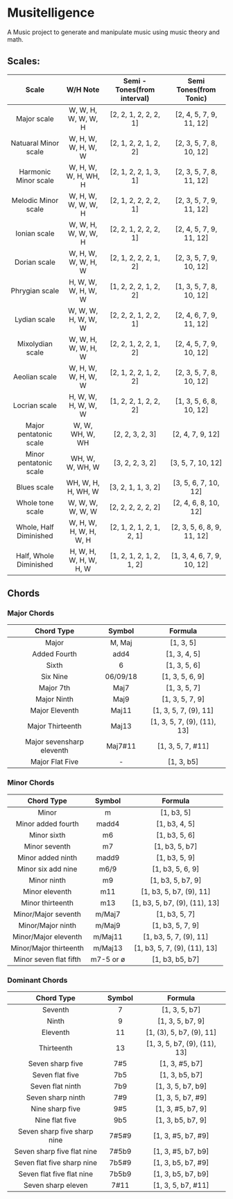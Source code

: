 # Musitelligence

A Music project to generate and manipulate music using music theory and math.

## Scales:

| Scale | W/H Note | Semi - Tones(from interval) | Semi Tones(from Tonic) |
| :-: | :---------------: | :---------------: | :---------------: |
| Major scale | W, W, H, W, W, W, H | [2, 2, 1, 2, 2, 2, 1] | [2, 4, 5, 7, 9, 11, 12] | [2, 4, 5, 7, 9, 11, 12] |
| Natuaral Minor scale | W, H, W, W, H, W, W | [2, 1, 2, 2, 1, 2, 2] | [2, 3, 5, 7, 8, 10, 12] | [2, 3, 5, 7, 8, 10, 12] |
| Harmonic Minor scale | W, H, W, W, H, WH, H | [2, 1, 2, 2, 1, 3, 1] | [2, 3, 5, 7, 8, 11, 12] |
| Melodic Minor scale | W, H, W, W, W, W, H | [2, 1, 2, 2, 2, 2, 1] | [2, 3, 5, 7, 9, 11, 12] |
| Ionian scale | W, W, H, W, W, W, H | [2, 2, 1, 2, 2, 2, 1] | [2, 4, 5, 7, 9, 11, 12] |
| Dorian scale | W, H, W, W, W, H, W | [2, 1, 2, 2, 2, 1, 2] | [2, 3, 5, 7, 9, 10, 12] |
| Phrygian scale | H, W, W, W, H, W, W | [1, 2, 2, 2, 1, 2, 2] | [1, 3, 5, 7, 8, 10, 12] |
| Lydian scale | W, W, W, H, W, W, W | [2, 2, 2, 1, 2, 2, 1] | [2, 4, 6, 7, 9, 11, 12] |
| Mixolydian scale | W, W, H, W, W, H, W	| [2, 2, 1, 2, 2, 1, 2] | [2, 4, 5, 7, 9, 10, 12] |
| Aeolian scale | W, H, W, W, H, W, W	| [2, 1, 2, 2, 1, 2, 2] | [2, 3, 5, 7, 8, 10, 12] |
| Locrian scale | H, W, W, H, W, W, W | [1, 2, 2, 1, 2, 2, 2] | [1, 3, 5, 6, 8, 10, 12] |
| Major pentatonic scale | W, W, WH, W, WH	| [2, 2, 3, 2, 3] | [2, 4, 7, 9, 12] |
| Minor pentatonic scale |	WH, W, W, WH, W	| [3, 2, 2, 3, 2] | [3, 5, 7, 10, 12] |
| Blues scale | WH, W, H, H, WH, W | [3, 2, 1, 1, 3, 2] | [3, 5, 6, 7, 10, 12] |
| Whole tone scale | W, W, W, W, W, W | [2, 2, 2, 2, 2, 2] | [2, 4, 6, 8, 10, 12] |
| Whole, Half Diminished | W, H, W, H, W, H, W, H | [2, 1, 2, 1, 2, 1, 2, 1] | [2, 3, 5, 6, 8, 9, 11, 12] |
| Half, Whole Diminished | H, W, H, W, H, W, H, W | [1, 2, 1, 2, 1, 2, 1, 2] | [1, 3, 4, 6, 7, 9, 10, 12] |

## Chords

### Major Chords
|	Chord Type	|	Symbol	|	Formula	|
|	:-----:	|	:-----:	|	:-----:	|
|	Major	|	M, Maj	|	[1, 3, 5]	|
|	Added Fourth	|	add4	|	[1, 3, 4, 5]	|
|	Sixth	|	6	|	[1, 3, 5, 6]	|
|	Six Nine	|	06/09/18	|	[1, 3, 5, 6, 9]	|
|	Major 7th	|	Maj7	|	[1, 3, 5, 7]	|
|	Major Ninth	|	Maj9	|	[1, 3, 5, 7, 9]	|
|	Major Eleventh	|	Maj11	|	[1, 3, 5, 7,  (9), 11]	|
|	Major Thirteenth	|	Maj13	|	[1, 3, 5, 7, (9), (11), 13]	|
|	Major sevensharp eleventh	|	Maj7#11	|	[1, 3, 5, 7,  #11]	|
|	Major Flat Five	|	-	|	[1, 3, b5]	|

### Minor Chords
|	Chord Type	|	Symbol	|	Formula	|
|	:-----:	|	:-----:	|	:-----:	|
|	Minor	|	m	|	[1, b3, 5]	|
|	Minor added fourth	|	madd4	|	[1, b3, 4, 5]	|
|	Minor sixth	|	m6	|	[1, b3, 5, 6]	|
|	Minor seventh	|	m7	|	[1, b3, 5, b7]	|
|	Minor added ninth	|	madd9	|	[1, b3, 5, 9]	|
|	Minor six add nine	|	m6/9	|	[1, b3, 5, 6, 9]	|
|	Minor ninth	|	m9	|	[1, b3, 5, b7, 9]	|
|	Minor eleventh	|	m11	|	[1, b3, 5, b7, (9), 11]	|
|	Minor thirteenth	|	m13	|	[1, b3, 5, b7, (9), (11), 13]	|
|	Minor/Major seventh	|	m/Maj7	|	[1, b3, 5, 7]	|
|	Minor/Major ninth	|	m/Maj9	|	[1, b3, 5, 7, 9]	|
|	Minor/Major eleventh	|	m/Maj11	|	[1, b3, 5, 7, (9), 11]	|
|	Minor/Major thirteenth	|	m/Maj13	|	[1, b3, 5, 7, (9), (11), 13]	|
|	Minor seven flat fifth	|	m7-5 or ø	|	[1, b3, b5, b7]	|

### Dominant Chords
|	Chord Type	|	Symbol	|	Formula	|
|	:-----:	|	:-----:	|	:-----:	|
|	Seventh	|	7	|	[1, 3, 5, b7]	|
|	Ninth	|	9	|	[1, 3, 5, b7, 9]	|
|	Eleventh	|	11	|	[1, (3), 5, b7, (9), 11]	|
|	Thirteenth	|	13	|	[1, 3, 5, b7, (9), (11), 13]	|
|	Seven sharp five	|	7#5	|	[1, 3, #5, b7]	|
|	Seven flat five	|	7b5	|	[1, 3, b5, b7]	|
|	Seven flat ninth	|	7b9	|	[1, 3, 5, b7, b9]	|
|	Seven sharp ninth	|	7#9	|	[1, 3, 5, b7, #9]	|
|	Nine sharp five	|	9#5	|	[1, 3, #5, b7, 9]	|
|	Nine flat five	|	9b5	|	[1, 3, b5, b7, 9]	|
|	Seven sharp five sharp nine	|	7#5#9	|	[1, 3, #5, b7, #9]	|
|	Seven sharp five flat nine	|	7#5b9	|	[1, 3, #5, b7, b9]	|
|	Seven flat five sharp nine	|	7b5#9	|	[1, 3, b5, b7, #9]	|
|	Seven flat five flat nine	|	7b5b9	|	[1, 3, b5, b7, b9]	|
|	Seven sharp eleven	|	7#11	|	[1, 3, 5, b7, #11]	|



